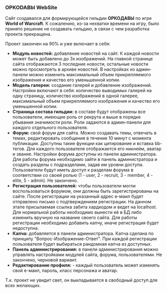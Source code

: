 ### OPKODABbl WebSite

Сайт создавался для формирующейся гильдии **ОРКОДАВЫ** по игре **World of Warcraft**.
К сожалению, из-за нехватки времени на игру, было принято решение не создавать гильдию, в связи с чем разработка проекта прекращена.

Проект закончен на 90% и уже включает в себя:
- **Модуль новостей:** добавление новостей на сайт. К каждой новости может быть добавлено до 3х изображений. На главной странице сайта отображаются 3 последние новости, остальные новости можно просмотреть в архиве новостей. В настройках из админ-панели можно изменить максимальный объем прикрепляемого изображения и качество его уменьшенной копии.
- **Модель галереи:** создание галерей и добавление изображений. Настройки включают в себя: количество выводимых галерей на одну страницу, количество изображений в одной галерее, максимальный объем прикрепляемого изображения и качество его уменьшенной копии.
- **Страница состава гильдии:** в составе будут отображены все пользователи, имеющие роль от рекрута и выше в порядке убывания значимости роли. Роли задаются в админ-панели для каждого отдельного пользователя.
- **Форум:** свой форум для сайта. Можно создавать темы, отвечать в темах, редактировать сообщения в течение 10 минут с момента публикации. Доступны такие функции как цитирование и вставка bb-тегов. Для каждого пользователя отображается его никнейм, аватар и звание. Настройки форума доступны из панели администратора. Для работы форума необходимо зайти в панель администратора и создать разделы с подразделами, задав им уровни доступа. Пользователи будут иметь доступ к разделам форума в соответствии со своей ролью (1 - user, 2 - recruit, 3 - member, 4 - elite, 5 - admin). Не закончено.
- **Регистрация пользователей:** чтобы пользователи могли воспользоваться форумом, они должны быть зарегистрированы на сайте. После регистрации на указанный адрес е-маил будет отправлено письмо с подтверждением регистрации. На данном этапе присылаемая ссылка забита хардкодом и ведет на localhost. Для нормальной работы необходимо вынести её в БД либо изменить вручную на название своего сайта. Для работы регистрации необходимо добавить капчу, иначе регистрация будет недоступна.
- **Капча:** добавляется в панели администратора. Капча сделана по принципу "Вопрос-Изображение-Ответ". При каждой регистрации пользователя будет выбираться рандомная капча из доступных.
- **Панель администрирования:** в панели администрирования можно управлять настройками модулей сайта, форума, пользователями. Не закончено, черновой вариант.
- **Редактирование профиля:** - каждый пользователь может изменять свой е-маил, пароль, класс персонажа и аватар.

Т.к. проект не увидит свет, он выкладывается в свободный доступ для всех желающих.
